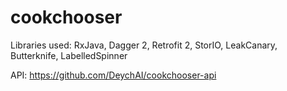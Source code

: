 # cookchooser
Libraries used: RxJava, Dagger 2, Retrofit 2, StorIO, LeakCanary, Butterknife, LabelledSpinner

API: https://github.com/DeychAI/cookchooser-api
